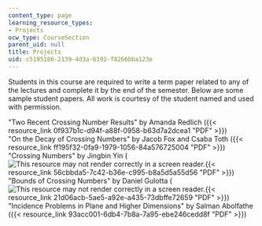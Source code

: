 ```yaml
---
content_type: page
learning_resource_types:
- Projects
ocw_type: CourseSection
parent_uid: null
title: Projects
uid: c5195186-2139-4d3a-6192-f8266bba123e
---
```


Students in this course are required to write a term paper related to any of the lectures and complete it by the end of the semester. Below are some sample student papers. All work is courtesy of the student named and used with permission.

"Two Recent Crossing Number Results" by Amanda Redlich ({{< resource_link 0f937b1c-d94f-a88f-0958-b63d7a2dcea1 "PDF" >}})  
"On the Decay of Crossing Numbers" by Jacob Fox and Csaba Toth ({{< resource_link ff195f32-0fa9-1979-1056-84a576725004 "PDF" >}})  
"Crossing Numbers" by Jingbin Yin (![This resource may not render correctly in a screen reader.](/images/inacessible.gif){{< resource_link 56cbbda5-7c42-b36e-c995-b8a5d5a55d56 "PDF" >}})  
"Bounds of Crossing Numbers" by Daniel Gulotta (![This resource may not render correctly in a screen reader.](/images/inacessible.gif){{< resource_link 21d06acb-5ae5-a92e-a435-73dbffe72659 "PDF" >}})  
"Incidence Problems in Plane and Higher Dimensions" by Salman Abolfathe ({{< resource_link 93acc001-6db4-7b8a-7a95-ebe246cedd8f "PDF" >}})
